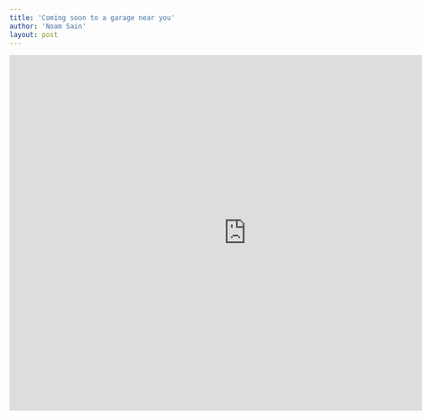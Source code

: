 ```yaml
---
title: 'Coming soon to a garage near you'
author: 'Noam Sain'
layout: post
---
```


<iframe allow="accelerometer; autoplay; clipboard-write; encrypted-media; gyroscope; picture-in-picture; web-share" allowfullscreen="" frameborder="0" height="630" loading="lazy" src="https://www.youtube.com/embed/rAqPMJFaEdY?feature=oembed" title="The 2012 Pelosi GTxi SS/RT Sport Edition" width="840"></iframe>
